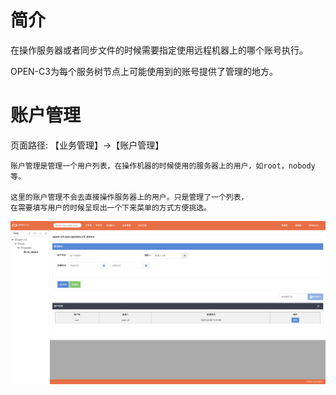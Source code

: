 # 简介

在操作服务器或者同步文件的时候需要指定使用远程机器上的哪个账号执行。

OPEN-C3为每个服务树节点上可能使用到的账号提供了管理的地方。

# 账户管理

页面路径: 【业务管理】->【账户管理】

```
账户管理是管理一个用户列表，在操作机器的时候使用的服务器上的用户，如root，nobody等。

这里的账户管理不会去直接操作服务器上的用户。只是管理了一个列表，
在需要填写用户的时候呈现出一个下来菜单的方式方便挑选。
```

![账户管理](/账户管理/images/账户管理.png)